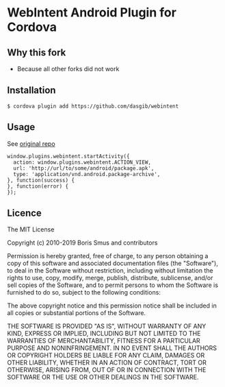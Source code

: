# WebIntent Android Plugin for Cordova

## Why this fork
- Because all other forks did not work

## Installation

    $ cordova plugin add https://github.com/dasgib/webintent

## Usage

See [original repo](https://github.com/cordova-misc/cordova-webintent)

    window.plugins.webintent.startActivity({
      action: window.plugins.webintent.ACTION_VIEW,
      url: 'http://url/to/some/android/package.apk',
      type: 'application/vnd.android.package-archive',
    }, function(success) {
    }, function(error) {
    });

## Licence ##

The MIT License

Copyright (c) 2010-2019 Boris Smus and contributors

Permission is hereby granted, free of charge, to any person obtaining a copy
of this software and associated documentation files (the "Software"), to deal
in the Software without restriction, including without limitation the rights
to use, copy, modify, merge, publish, distribute, sublicense, and/or sell
copies of the Software, and to permit persons to whom the Software is
furnished to do so, subject to the following conditions:

The above copyright notice and this permission notice shall be included in
all copies or substantial portions of the Software.

THE SOFTWARE IS PROVIDED "AS IS", WITHOUT WARRANTY OF ANY KIND, EXPRESS OR
IMPLIED, INCLUDING BUT NOT LIMITED TO THE WARRANTIES OF MERCHANTABILITY,
FITNESS FOR A PARTICULAR PURPOSE AND NONINFRINGEMENT. IN NO EVENT SHALL THE
AUTHORS OR COPYRIGHT HOLDERS BE LIABLE FOR ANY CLAIM, DAMAGES OR OTHER
LIABILITY, WHETHER IN AN ACTION OF CONTRACT, TORT OR OTHERWISE, ARISING FROM,
OUT OF OR IN CONNECTION WITH THE SOFTWARE OR THE USE OR OTHER DEALINGS IN
THE SOFTWARE.
